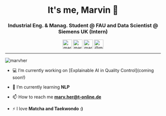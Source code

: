 <h1 align="center">It's me, Marvin 👋</h1>
<center>
<h3 align="center">Industrial Eng. & Manag. Student @ FAU and Data Scientist @ Siemens UK (Intern) </h3>
</center>

<p align="center">
<a href="https://www.linkedin.com/in/marvin-herchenbach/" target="blank"><img align="center" src="https://cdn.jsdelivr.net/npm/simple-icons@3.0.1/icons/linkedin.svg" alt="marvin-herchenbach" height="30" width="30" /></a>
<a href="https://www.kaggle.com/marvher" target="blank"><img align="center" src="https://cdn.jsdelivr.net/npm/simple-icons@3.0.1/icons/kaggle.svg" alt="marvher" height="30" width="30" /></a>
<a href="https://www.instagram.com/marv.her/" target="blank"><img align="center" src="https://cdn.jsdelivr.net/npm/simple-icons@3.0.1/icons/instagram.svg" alt="marv.her" height="30" width="30" /></a>
<a href="https://medium.com/@marv.her" target="blank"><img align="center" src="https://cdn.jsdelivr.net/npm/simple-icons@3.0.1/icons/medium.svg" alt="@marv.her" height="30" width="30" /></a>
</p>
<hr>

<p align="left"> <img src="https://komarev.com/ghpvc/?username=marvher" alt="marvher" /> </p>

- 💻 I’m currently working on [Explainable AI in Quality Control](coming soon!)

- 📖 I’m currently learning **NLP**

- 📫 How to reach me **marv.her@t-online.de**

- ⚡ I love **Matcha and Taekwondo  :)**
